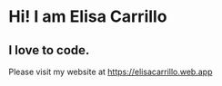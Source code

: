 # Hi! I am Elisa Carrillo
## I love to code.
Please visit my website at https://elisacarrillo.web.app

